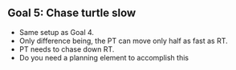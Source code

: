 ## Goal 5: Chase turtle slow
- Same setup as Goal 4.
- Only difference being, the PT can move only half as fast as RT.
- PT needs to chase down RT.
- Do you need a planning element to accomplish this
